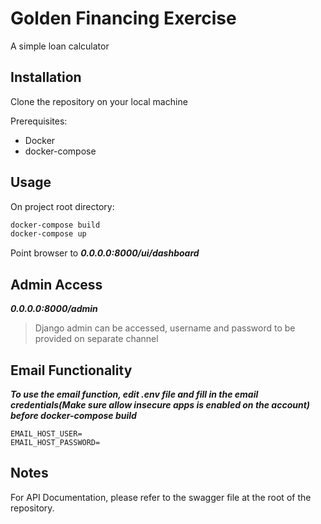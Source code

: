 # Golden Financing Exercise

A simple loan calculator

## Installation

Clone the repository on your local machine

Prerequisites:
- Docker
- docker-compose


## Usage

On project root directory:

```bash
docker-compose build
docker-compose up
```

Point browser to ***0.0.0.0:8000/ui/dashboard***

## Admin Access
***0.0.0.0:8000/admin***

>Django admin can be accessed, username and password to be provided on separate channel

## Email Functionality
***To use the email function, edit .env file and fill in the email credentials(Make sure allow insecure apps is enabled on the account) before docker-compose build***
```
EMAIL_HOST_USER=
EMAIL_HOST_PASSWORD=
```

## Notes

For API Documentation, please refer to the swagger file at the root of the repository.

